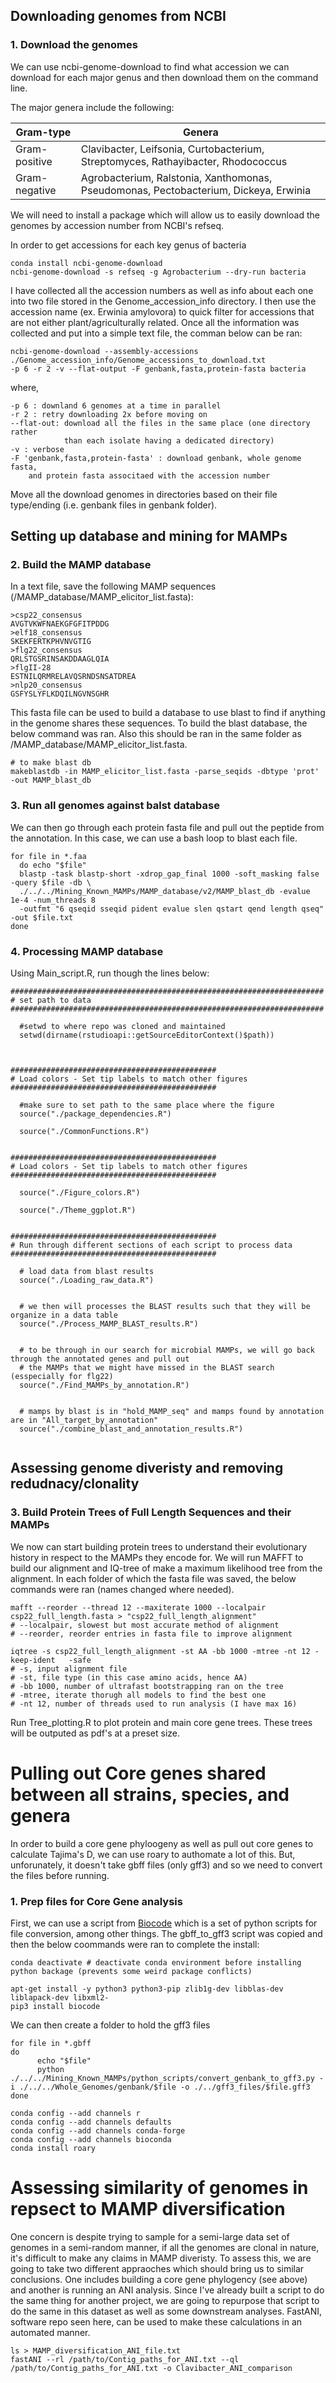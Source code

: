 ## Downloading genomes from NCBI

### 1. Download the genomes

We can use ncbi-genome-download to find what accession we can download for each major genus and then download them on the command line. 
  
The major genera include the following:

| Gram-type | Genera|
| ------------- | --------------------|  
| Gram-positive | Clavibacter, Leifsonia, Curtobacterium, Streptomyces, Rathayibacter, Rhodococcus |
| Gram-negative | Agrobacterium, Ralstonia, Xanthomonas, Pseudomonas, Pectobacterium, Dickeya, Erwinia |
  
We will need to install a package which will allow us to easily download the genomes by accession number from NCBI's refseq.
  
In order to get accessions for each key genus of bacteria

```
conda install ncbi-genome-download
ncbi-genome-download -s refseq -g Agrobacterium --dry-run bacteria
```

  
I have collected all the accession numbers as well as info about each one into two file stored in the Genome_accession_info directory. I then use the accession name (ex. Erwinia amylovora) to quick filter for accessions that are not either plant/agriculturally related. Once all the information was collected and put into a simple text file, the comman below can be ran:
  
```
ncbi-genome-download --assembly-accessions ./Genome_accession_info/Genome_accessions_to_download.txt 
-p 6 -r 2 -v --flat-output -F genbank,fasta,protein-fasta bacteria
```
    
where,
    
```
-p 6 : downland 6 genomes at a time in parallel
-r 2 : retry downloading 2x before moving on
--flat-out: download all the files in the same place (one directory rather 
            than each isolate having a dedicated directory)
-v : verbose
-F 'genbank,fasta,protein-fasta' : download genbank, whole genome fasta, 
    and protein fasta associtaed with the accession number
```

Move all the download genomes in directories based on their file type/ending (i.e. genbank files in genbank folder).
 
## Setting up database and mining for MAMPs
 
### 2. Build the MAMP database
 
In a text file, save the following MAMP sequences (/MAMP_database/MAMP_elicitor_list.fasta):
 
```
>csp22_consensus
AVGTVKWFNAEKGFGFITPDDG
>elf18_consensus
SKEKFERTKPHVNVGTIG
>flg22_consensus
QRLSTGSRINSAKDDAAGLQIA
>flgII-28
ESTNILQRMRELAVQSRNDSNSATDREA
>nlp20_consensus
GSFYSLYFLKDQILNGVNSGHR
```

This fasta file can be used to build a database to use blast to find if anything in the genome shares these sequences. To build the blast database, the below command was ran. Also this should be ran in the same folder as /MAMP_database/MAMP_elicitor_list.fasta. 


```
# to make blast db
makeblastdb -in MAMP_elicitor_list.fasta -parse_seqids -dbtype 'prot' -out MAMP_blast_db
```

### 3. Run all genomes against balst database


We can then go through each protein fasta file and pull out the peptide from the annotation. In this case, we can use a bash loop to blast each file. 

  ```
  for file in *.faa
    do echo "$file"
    blastp -task blastp-short -xdrop_gap_final 1000 -soft_masking false -query $file -db \ 
    ./../../Mining_Known_MAMPs/MAMP_database/v2/MAMP_blast_db -evalue 1e-4 -num_threads 8 
    -outfmt "6 qseqid sseqid pident evalue slen qstart qend length qseq" -out $file.txt
  done
  ```

### 4. Processing MAMP database

Using Main_script.R, run though the lines below:

  ```
  ######################################################################
  # set path to data
  ######################################################################
  
    #setwd to where repo was cloned and maintained
    setwd(dirname(rstudioapi::getSourceEditorContext()$path))



  ##############################################
  # Load colors - Set tip labels to match other figures
  ##############################################
  
    #make sure to set path to the same place where the figure 
    source("./package_dependencies.R")
    
    source("./CommonFunctions.R")
    

  ##############################################
  # Load colors - Set tip labels to match other figures
  ##############################################
  
    source("./Figure_colors.R")
  
    source("./Theme_ggplot.R")
  

  ##############################################
  # Run through different sections of each script to process data
  ##############################################

    # load data from blast results
    source("./Loading_raw_data.R")
    
    
    # we then will processes the BLAST results such that they will be organize in a data table
    source("./Process_MAMP_BLAST_results.R")
    
    
    # to be through in our search for microbial MAMPs, we will go back through the annotated genes and pull out
    # the MAMPs that we might have missed in the BLAST search (esspecially for flg22)
    source("./Find_MAMPs_by_annotation.R")
    
  
    # mamps by blast is in "hold_MAMP_seq" and mamps found by annotation are in "All_target_by_annotation"
    source("./combine_blast_and_annotation_results.R")


  ```


 ## Assessing genome diveristy and removing redudnacy/clonality 











### 3. Build Protein Trees of Full Length Sequences and their MAMPs

We now can start building protein trees to understand their evolutionary history in respect to the MAMPs they encode for. We will run MAFFT to build our alignment and IQ-tree of make a maximum likelihood tree from the alignment. In each folder of which the fasta file was saved, the below commands were ran (names changed where needed).

  ```
  mafft --reorder --thread 12 --maxiterate 1000 --localpair csp22_full_length.fasta > "csp22_full_length_alignment"
  # --localpair, slowest but most accurate method of alignment
  # --reorder, reorder entries in fasta file to improve alignment
  
  iqtree -s csp22_full_length_alignment -st AA -bb 1000 -mtree -nt 12 -keep-ident	-safe
  # -s, input alignment file
  # -st, file type (in this case amino acids, hence AA)
  # -bb 1000, number of ultrafast bootstrapping ran on the tree
  # -mtree, iterate thorugh all models to find the best one
  # -nt 12, number of threads used to run analysis (I have max 16)
  ```

  Run Tree_plotting.R to plot protein and main core gene trees. These trees will be outputed as pdf's at a preset size.

# Pulling out Core genes shared between all strains, species, and genera

In order to build a core gene phyloogeny as well as pull out core genes to calculate Tajima's D, we can use roary to authomate a lot of this. But, unforunately, it doesn't take gbff files (only gff3) and so we need to convert the files before running.

### 1. Prep files for Core Gene analysis

First, we can use a script from [Biocode](https://github.com/jorvis/biocode) which is a set of python scripts for file conversion, among other things. The gbff_to_gff3 script was copied and then the below coommands were ran to complete the install:
  
  ```
  conda deactivate # deactivate conda environment before installing python backage (prevents some weird package conflicts)
  
  apt-get install -y python3 python3-pip zlib1g-dev libblas-dev liblapack-dev libxml2-
  pip3 install biocode
  ```

We can then create a folder to hold the gff3 files

  ```
  for file in *.gbff
  do
        echo "$file"
        python ./../../Mining_Known_MAMPs/python_scripts/convert_genbank_to_gff3.py -i ./../../Whole_Genomes/genbank/$file -o ./../gff3_files/$file.gff3
  done
  ```

  ```
  conda config --add channels r
  conda config --add channels defaults
  conda config --add channels conda-forge
  conda config --add channels bioconda
  conda install roary
  ```

# Assessing similarity of genomes in repsect to MAMP diversification

One concern is despite trying to sample for a semi-large data set of genomes in a semi-random manner, if all the genomes are clonal in nature, it's difficult to make any claims in MAMP diveristy. To assess this, we are going to take two different appraoches which should bring us to similar conclusions. One includes building a core gene phylogency (see above) and another is running an ANI analysis. Since I've already built a script to do the same thing for another project, we are going to repurpose that script to do the same in this dataset as well as some downstream analyses. FastANI, software repo seen here, can be used to make these calculations in an automated manner. 


  ```
  ls > MAMP_diversification_ANI_file.txt
  fastANI --rl /path/to/Contig_paths_for_ANI.txt --ql /path/to/Contig_paths_for_ANI.txt -o Clavibacter_ANI_comparison
  ```

 